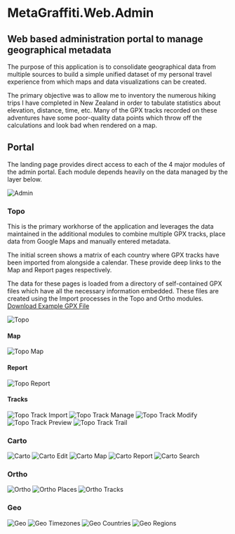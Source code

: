 # MetaGraffiti.Web.Admin

## Web based administration portal to manage geographical metadata

The purpose of this application is to consolidate geographical data from multiple sources to build a simple unified dataset of my personal travel experience from which maps and data visualizations can be created.

The primary objective was to allow me to inventory the numerous hiking trips I have completed in New Zealand in order to tabulate statistics about elevation, distance, time, etc.  Many of the GPX tracks recorded on these adventures have some poor-quality data points which throw off the calculations and look bad when rendered on a map.

## Portal

The landing page provides direct access to each of the 4 major modules of the admin portal.  Each module depends heavily on the data managed by the layer below.

![Admin](./Admin.png)

### Topo

This is the primary workhorse of the application and leverages the data maintained in the additional modules to combine multiple GPX tracks, place data from Google Maps and manually entered metadata.

The initial screen shows a matrix of each country where GPX tracks have been imported from alongside a calendar.  These provide deep links to the Map and Report pages respectively.  

The data for these pages is loaded from a directory of self-contained GPX files which have all the necessary information embedded.  These files are created using the Import processes in the Topo and Ortho modules.  [Download Example GPX File](./Trail.gpx?raw=true)

![Topo](./Topo.png)

#### Map
![Topo Map](./Topo-Map.png)

#### Report
![Topo Report](./Topo-Report.png)

#### Tracks
![Topo Track Import](./Topo-Track-Import.png)
![Topo Track Manage](./Topo-Track-Manage.png)
![Topo Track Modify](./Topo-Track-Modify.png)
![Topo Track Preview](./Topo-Track-Preview.png)
![Topo Track Trail](./Topo-Track-Trail.png)

### Carto

![Carto](./Carto.png)
![Carto Edit](./Carto-Edit.png)
![Carto Map](./Carto-Map.png)
![Carto Report](./Carto-Report.png)
![Carto Search](./Carto-Search.png)

### Ortho

![Ortho](./Ortho.png)
![Ortho Places](./Ortho-Places.png)
![Ortho Tracks](./Ortho-Tracks.png)

### Geo

![Geo](./Geo.png)
![Geo Timezones](./Geo-Timezones.png)
![Geo Countries](./Geo-Countries.png)
![Geo Regions](./Geo-Regions.png)
